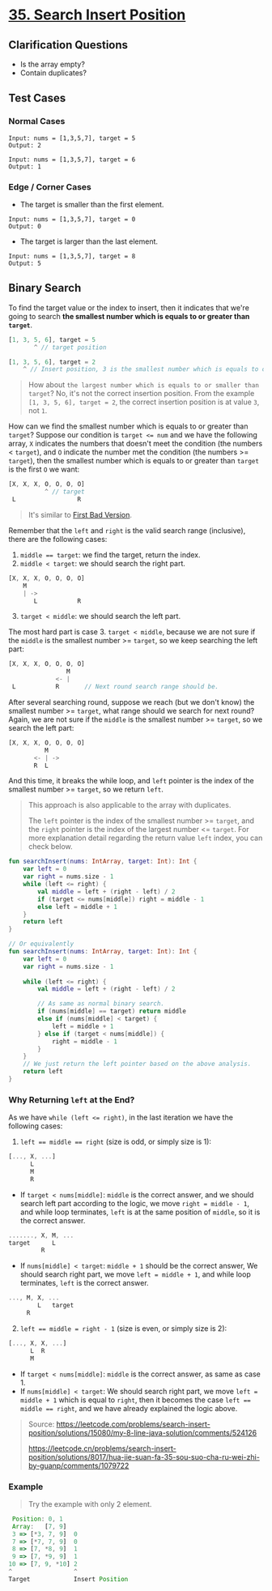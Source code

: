 # [35. Search Insert Position](https://leetcode.com/problems/search-insert-position/)

## Clarification Questions
* Is the array empty?
* Contain duplicates?
 
## Test Cases
### Normal Cases
```
Input: nums = [1,3,5,7], target = 5
Output: 2

Input: nums = [1,3,5,7], target = 6
Output: 1
```

### Edge / Corner Cases
* The target is smaller than the first element.
```
Input: nums = [1,3,5,7], target = 0
Output: 0
```

* The target is larger than the last element.
```
Input: nums = [1,3,5,7], target = 8
Output: 5
```

## Binary Search
To find the target value or the index to insert, then it indicates that we're going to search **the smallest number which is equals to or greater than `target`**.

```js
[1, 3, 5, 6], target = 5
       ^ // target position

[1, 3, 5, 6], target = 2
    ^ // Insert position, 3 is the smallest number which is equals to or greater than 2.
```
> How about `the largest number which is equals to or smaller than target`? No, it's not the correct insertion position. From the example `[1, 3, 5, 6], target = 2`, the correct insertion position is at value `3`, not `1`.

How can we find the smallest number which is equals to or greater than `target`? Suppose our condition is `target <= num` and we have the following array, `X` indicates the numbers that doesn't meet the condition (the numbers < `target`), and `O` indicate the number met the condition (the numbers >= `target`), then the smallest number which is equals to or greater than `target` is the first `O` we want:
```js
[X, X, X, O, O, O, O]
          ^ // target
 L                 R
```

> It's similar to [First Bad Version](../leetcode/278.first-bad-version.md).

Remember that the `left` and `right` is the valid search range (inclusive), there are the following cases:
1. `middle == target`: we find the target, return the index.
2. `middle < target`: we should search the right part.
```js
[X, X, X, O, O, O, O]
    M
    | -> 
       L           R
```
3. `target < middle`: we should search the left part.

The most hard part is case 3. `target < middle`, because we are not sure if the `middle` is the smallest number >= `target`, so we keep searching the left part:
```js
[X, X, X, O, O, O, O]
                M
             <- |
 L           R       // Next round search range should be.
```

After several searching round, suppose we reach (but we don't know) the smallest number >= `target`, what range should we search for next round? Again, we are not sure if the `middle` is the smallest number >= `target`, so we search the left part:
```js
[X, X, X, O, O, O, O]
          M 
       <- | ->
       R  L
```
And this time, it breaks the while loop, and `left` pointer is the index of the smallest number >= `target`, so we return `left`.

> This approach is also applicable to the array with duplicates.
>
> The `left` pointer is the index of the smallest number >= `target`, and the `right` pointer is the index of the largest number <= `target`. For more explanation detail regarding the return value `left` index, you can check below.

```kotlin
fun searchInsert(nums: IntArray, target: Int): Int {
    var left = 0
    var right = nums.size - 1
    while (left <= right) {
        val middle = left + (right - left) / 2
        if (target <= nums[middle]) right = middle - 1
        else left = middle + 1
    }
    return left
}

// Or equivalently
fun searchInsert(nums: IntArray, target: Int): Int {
    var left = 0
    var right = nums.size - 1
    
    while (left <= right) {
        val middle = left + (right - left) / 2

        // As same as normal binary search.
        if (nums[middle] == target) return middle
        else if (nums[middle] < target) {
            left = middle + 1
        } else if (target < nums[middle]) {
            right = middle - 1
        }
    }
    // We just return the left pointer based on the above analysis.
    return left
}
```

### Why Returning `left` at the End?
As we have `while (left <= right)`, in the last iteration we have the following cases:
1. `left == middle == right` (size is odd, or simply size is 1): 
```js
[..., X, ...]
      L
      M
      R
```

* If `target < nums[middle]`: `middle` is the correct answer, and we should search left part according to the logic, we move `right = middle - 1`, and while loop terminates, `left` is at the same position of `middle`, so it is the correct answer.
```js
......., X, M, ...
target      L
         R
```

* If `nums[middle] < target`: `middle + 1` should be the correct answer, We should search right part, we move `left = middle + 1`, and while loop terminates, `left` is the correct answer.

```js
..., M, X, ...
        L   target
     R
```

2. `left == middle = right - 1` (size is even, or simply size is 2): 
```js
[..., X, X, ...]
      L  R
      M 
```
* If `target < nums[middle]`: `middle` is the correct answer, as same as case 1.
* If `nums[middle] < target`: We should search right part, we move `left = middle + 1` which is equal to `right`, then it becomes the case `left == middle == right`, and we have already explained the logic above.

> Source: https://leetcode.com/problems/search-insert-position/solutions/15080/my-8-line-java-solution/comments/524126
> 
> https://leetcode.cn/problems/search-insert-position/solutions/8017/hua-jie-suan-fa-35-sou-suo-cha-ru-wei-zhi-by-guanp/comments/1079722

### Example
> Try the example with only 2 element.
```js
 Position: 0, 1
 Array:   [7, 9]
 3 => [*3, 7, 9]  0
 7 => [*7, 7, 9]  0
 8 => [7, *8, 9]  1
 9 => [7, *9, 9]  1
10 => [7, 9, *10] 2
^                 ^
Target            Insert Position
```
